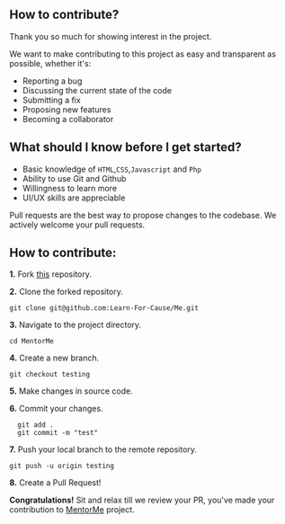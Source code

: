 ## How to contribute?

Thank you so much for showing interest in the project.

We want to make contributing to this project as easy and transparent as possible, whether it's:

- Reporting a bug
- Discussing the current state of the code
- Submitting a fix
- Proposing new features
- Becoming a collaborator

## What should I know before I get started?

- Basic knowledge of `HTML`,`CSS`,`Javascript` and `Php`
- Ability to use Git and Github
- Willingness to learn more
- UI/UX skills are appreciable


Pull requests are the best way to propose changes to the codebase. We actively welcome your pull requests.

## How to contribute:

**1.** Fork [this](https://github.com/Learn-For-Cause/MentorMe) repository.

**2.** Clone the forked repository.

```terminal
git clone git@github.com:Learn-For-Cause/Me.git
```

**3.** Navigate to the project directory.

```terminal
cd MentorMe
```

**4.** Create a new branch.

```terminal
git checkout testing
```

**5.** Make changes in source code.

**6.** Commit your changes.

```terminal
  git add .
  git commit -m "test"
```

**7.** Push your local branch to the remote repository.

```terminal
git push -u origin testing
```

**8.** Create a Pull Request!

**Congratulations!** Sit and relax till we review your PR, you've made your contribution to [MentorMe](https://github.com/Learn-For-Cause/MentorMe.git) project.
